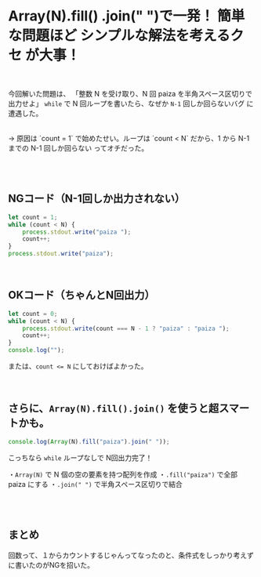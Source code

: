 # Array(N).fill() .join(" ")で一発！ 簡単な問題ほど シンプルな解法を考えるクセ が大事！
<br>

今回解いた問題は、
「整数 N を受け取り、N 回 paiza を半角スペース区切りで出力せよ」
`while` で N 回ループを書いたら、なぜか `N-1` 回しか回らないバグ に遭遇した。

<Br>
→ 原因は `count = 1` で始めたせい。ループは `count < N` だから、1 から N-1 までの N-1 回しか回らない ってオチだった。

<br><br>

## NGコード（N-1回しか出力されない）
```js
let count = 1;  
while (count < N) {  
    process.stdout.write("paiza ");  
    count++;  
}  
process.stdout.write("paiza");  
```

<br>

## OKコード（ちゃんとN回出力）
```js
let count = 0;  
while (count < N) {  
    process.stdout.write(count === N - 1 ? "paiza" : "paiza ");  
    count++;  
}  
console.log("");  
```

または、`count <= N` にしておけばよかった。


<br>

## さらに、`Array(N).fill().join()`  を使うと超スマートかも。

```js
console.log(Array(N).fill("paiza").join(" "));  
```

こっちなら `while` ループなしで N回出力完了！

・`Array(N)` で N 個の空の要素を持つ配列を作成
・`.fill("paiza")` で全部 paiza にする
・`.join(" ")` で半角スペース区切りで結合



<br><br>
## まとめ
回数って、１からカウントするじゃんってなったのと、条件式をしっかり考えずに書いたのがNGを招いた。
